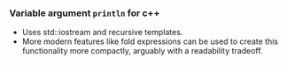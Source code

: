 ### Variable argument `println` for c++
* Uses std::iostream and recursive templates.
* More modern features like fold expressions can be used to create this functionality more compactly, arguably with a readability tradeoff.
